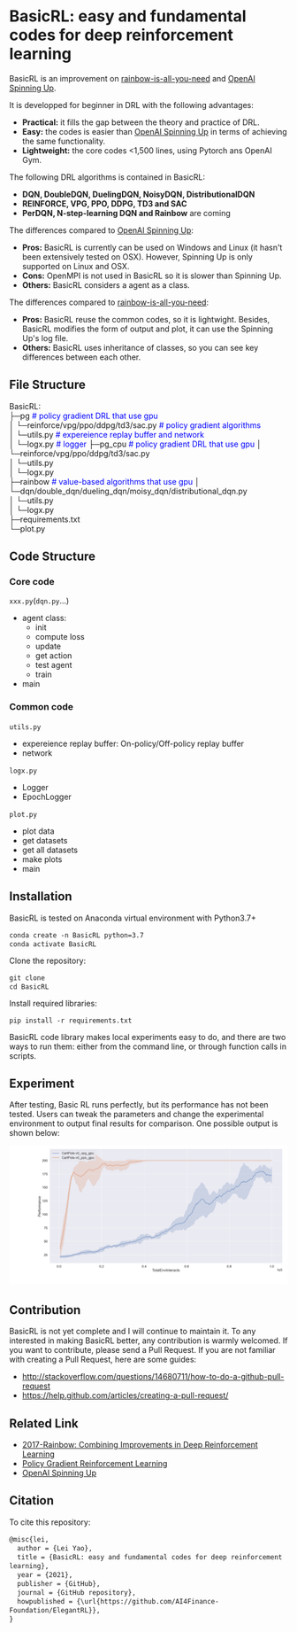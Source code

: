 # BasicRL: easy and fundamental codes for deep reinforcement learning

BasicRL is an improvement on [rainbow-is-all-you-need](https://github.com/Curt-Park/rainbow-is-all-you-need) and [OpenAI Spinning Up](https://spinningup.openai.com/en/latest/).  

It is developped for beginner in DRL with the following advantages:

* **Practical:** it fills the gap between the theory and practice of DRL.
* **Easy:** the codes is easier than [OpenAI Spinning Up](https://spinningup.openai.com/en/latest/) in terms of achieving the same functionality. 
* **Lightweight:** the core codes <1,500 lines, using Pytorch ans OpenAI Gym.

The following DRL algorithms is contained in BasicRL:

* **DQN, DoubleDQN, DuelingDQN, NoisyDQN, DistributionalDQN**
* **REINFORCE, VPG, PPO, DDPG, TD3 and SAC**
* **PerDQN, N-step-learning DQN and Rainbow** are coming

The differences compared to [OpenAI Spinning Up](https://spinningup.openai.com/en/latest/):
* **Pros:** BasicRL is currently can be used on Windows and Linux (it hasn't been extensively tested on OSX). However, Spinning Up is only supported on Linux and OSX.
* **Cons:** OpenMPI is not used in BasicRL so it is slower than Spinning Up.
* **Others:** BasicRL considers a agent as a class.

The differences compared to [rainbow-is-all-you-need](https://github.com/Curt-Park/rainbow-is-all-you-need):
* **Pros:** BasicRL reuse the common codes, so it is lightwight. Besides, BasicRL modifies the form of output and plot, it can use the Spinning Up's log file.
* **Others:** BasicRL uses inheritance of classes, so you can see key differences between each other.

## File Structure
BasicRL:  
├─pg  <font color=blue># policy gradient DRL that use gpu</font>  
│  └─reinforce/vpg/ppo/ddpg/td3/sac.py  <font color=blue># policy gradient algorithms  </font>  
│  └─utils.py   <font color=blue># expereience replay buffer and network  </font>   
│  └─logx.py   <font color=blue># logger  </font>
├─pg_cpu   <font color=blue># policy gradient DRL that use gpu  </font>
│  └─reinforce/vpg/ppo/ddpg/td3/sac.py  
│  └─utils.py  
│  └─logx.py  
├─rainbow   <font color=blue># value-based algorithms that use gpu </font>
│  └─dqn/double_dqn/dueling_dqn/moisy_dqn/distributional_dqn.py  
│  └─utils.py   
│  └─logx.py   
├─requirements.txt  
└─plot.py


## Code Structure
### Core code
`xxx.py`(`dqn.py`...)
* agent class:
  * init
  * compute loss
  * update
  * get action
  * test agent
  * train
* main
### Common code
`utils.py`
* expereience replay buffer: On-policy/Off-policy replay buffer
* network  

`logx.py`
* Logger
* EpochLogger

`plot.py`
* plot data
* get datasets
* get all datasets
* make plots
* main

## Installation
BasicRL is tested on Anaconda virtual environment with Python3.7+
```
conda create -n BasicRL python=3.7
conda activate BasicRL
```
Clone the repository:
```
git clone 
cd BasicRL
```
Install required libraries:
```
pip install -r requirements.txt
```
BasicRL code library makes local experiments easy to do, and there are two ways to run them: either from the command line, or through function calls in scripts.

## Experiment
After testing, Basic RL runs perfectly, but its performance has not been tested. Users can tweak the parameters and change the experimental environment to output final results for comparison. One possible output is shown below:  

![a demo](data/Figure_1.png)
## Contribution
BasicRL is not yet complete and I will continue to maintain it. To any interested in making BasicRL better, any contribution is warmly welcomed. If you want to contribute, please send a Pull Request.
If you are not familiar with creating a Pull Request, here are some guides:
* http://stackoverflow.com/questions/14680711/how-to-do-a-github-pull-request
* https://help.github.com/articles/creating-a-pull-request/

## Related Link
* [2017-Rainbow: Combining Improvements in Deep Reinforcement Learning](https://arxiv.org/pdf/1710.02298.pdf)
* [Policy Gradient Reinforcement Learning](https://rayyoh.github.io/posts/2021/09/blog-post-6/)
* [OpenAI Spinning Up](https://spinningup.openai.com/en/latest/)

## Citation
To cite this repository:
```
@misc{lei,
  author = {Lei Yao},
  title = {BasicRL: easy and fundamental codes for deep reinforcement learning},
  year = {2021},
  publisher = {GitHub},
  journal = {GitHub repository},
  howpublished = {\url{https://github.com/AI4Finance-Foundation/ElegantRL}},
}
```